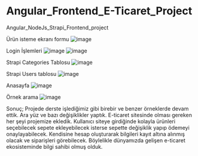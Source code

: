 # Angular_Frontend_E-Ticaret_Project
Angular_NodeJs_Strapi_Frontend_project

Ürün isteme ekranı formu
![image](https://user-images.githubusercontent.com/61920968/157318454-fca73c22-6f2a-48c0-b072-64cc66d239e4.png)

Login İşlemleri
![image](https://user-images.githubusercontent.com/61920968/157318486-83a559cf-0bd5-4712-b636-1dd8a67a293d.png)
![image](https://user-images.githubusercontent.com/61920968/157318507-799f1f88-6c2f-45cd-b50e-8c3fa7f80c0e.png)

Strapi Categories Tablosu
![image](https://user-images.githubusercontent.com/61920968/157318528-3110e419-f132-40e5-8c55-017e10fe4a2b.png)

Strapi Users tablosu
![image](https://user-images.githubusercontent.com/61920968/157318560-813b8e0e-537d-4070-808a-b42df06a1cd9.png)

Anasayfa
![image](https://user-images.githubusercontent.com/61920968/157318576-1a76206d-d17c-4d55-88d7-cf1c6a68e972.png)

Örnek arama
![image](https://user-images.githubusercontent.com/61920968/157318671-f805e8c5-4e29-4d80-b7e7-0e623cf00e9f.png)


Sonuç;
Projede derste işlediğimiz gibi birebir ve benzer örneklerde devam ettik.
Ara yüz ve bazı değişiklikler yaptık. E-ticaret sitesinde olması gereken her şeyi projemize ekledik.
Kullanıcı siteye girdiğinde kolayla ürünleri seçebilecek sepete ekleyebilecek isterse sepette değişiklik yapıp ödemeyi onaylayabilecek.
Kendisine hesap oluşturarak bilgileri kayıt altına alınmış olacak ve siparişleri görebilecek.
Böylelikle dünyamızda gelişen e-ticaret ekosisteminde bilgi sahibi olmuş olduk.


